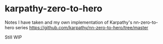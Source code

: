 # karpathy-zero-to-hero


Notes I have taken and my own implementation of Karpathy's nn-zero-to-hero series https://github.com/karpathy/nn-zero-to-hero/tree/master

Still WIP